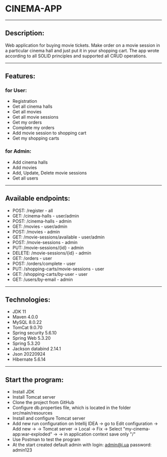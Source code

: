 # CINEMA-APP
________________
## Description:
Web application for buying movie tickets. Make order on a movie session in a particular cinema hall and just put it in your shopping cart. The app wrote according to all SOLID principles and supported all CRUD operations.
______________
## Features:
### for User:
+ Registration
+ Get all cinema halls
+ Get all movies
+ Get all movie sessions
+ Get my orders
+ Complete my orders
+ Add movie session to shopping cart
+ Get my shopping carts
### for Admin:
+ Add cinema halls
+ Add movies
+ Add, Update, Delete movie sessions
+ Get all users
____________
## Available endpoints:
+ POST: /register - all
+ GET: /cinema-halls - user/admin
+ POST: /cinema-halls - admin
+ GET: /movies - user/admin
+ POST: /movies - admin
+ GET: /movie-sessions/available - user/admin
+ POST: /movie-sessions - admin
+ PUT: /movie-sessions/{id} - admin
+ DELETE: /movie-sessions/{id} - admin
+ GET: /orders - user
+ POST: /orders/complete - user
+ PUT: /shopping-carts/movie-sessions - user
+ GET: /shopping-carts/by-user - user
+ GET: /users/by-email - admin
______________
## Technologies:
+ JDK 11
+ Maven 4.0.0
+ MySQL 8.0.22
+ TomCat 9.0.70
+ Spring security 5.6.10
+ Spring Web 5.3.20
+ Spring 5.3.20
+ Jackson databind 2.14.1
+ Json 20220924
+ Hibernate 5.6.14
_______________
## Start the program:
+ Install JDK
+ Install Tomcat server
+ Clone the project from GitHub
+ Configure db.properties file, which is located in the folder src/main/resources
+ Install and configure Tomcat server
+ Add new run configuration on Intellij IDEA -> go to Edit configuration -> Add new ->
  -> Tomcat server -> Local -> Fix -> Select "my-cinema-app:war-exploded" ->
  -> in application context save only "/"
+ Use Postman to test the program
+ At the start created default admin with login: admin@i.ua password: admin123

